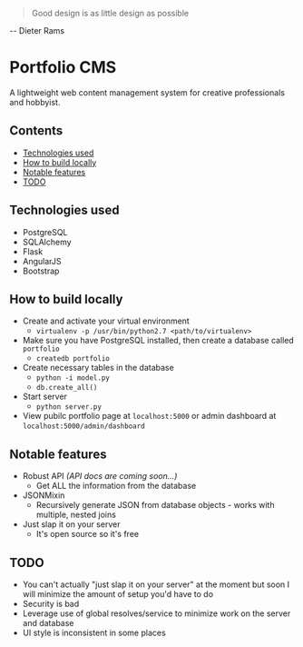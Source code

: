 > Good design is as little design as possible

-- Dieter Rams

# Portfolio CMS
A lightweight web content management system for creative professionals and hobbyist.

## Contents
* [Technologies used](#tech)
* [How to build locally](#build)
* [Notable features](#notes)
* [TODO](#todo)

## <a name="tech"></a>Technologies used
* PostgreSQL
* SQLAlchemy
* Flask
* AngularJS
* Bootstrap

## <a name="build"></a>How to build locally
* Create and activate your virtual environment
  * `virtualenv -p /usr/bin/python2.7 <path/to/virtualenv>`
* Make sure you have PostgreSQL installed, then create a database called `portfolio`
  * `createdb portfolio`
* Create necessary tables in the database
  * `python -i model.py`
  * `db.create_all()`
* Start server
  * `python server.py`
* View pubilc portfolio page at `localhost:5000` or admin dashboard at `localhost:5000/admin/dashboard`

## <a name="notes"></a>Notable features
* Robust API *(API docs are coming soon...)*
  * Get ALL the information from the database
* JSONMixin
  * Recursively generate JSON from database objects - works with multiple, nested joins
* Just slap it on your server
  * It's open source so it's free

## <a name="todo"></a>TODO
* You can't actually "just slap it on your server" at the moment but soon I will minimize the amount of setup you'd have to do
* Security is bad
* Leverage use of global resolves/service to minimize work on the server and database
* UI style is inconsistent in some places
